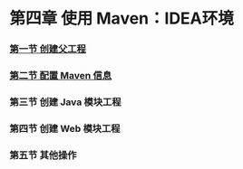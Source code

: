 # 第四章 使用 Maven：IDEA环境

### [第一节 创建父工程](第四章使用Maven：IDEA环境/第一节%20创建父工程.md)

### [第二节 配置 Maven 信息](第四章使用Maven：IDEA环境/第二节%20配置%20Maven%20信息.md)

### 第三节 创建 Java 模块工程

### 第四节 创建 Web 模块工程

### 第五节 其他操作